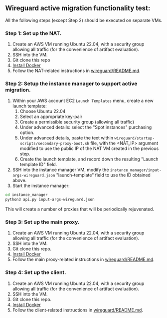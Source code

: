 ## Wireguard active migration functionality test:
All the following steps (except Step 2) should be executed on separate VMs. 

### Step 1: Set up the NAT. 
1. Create an AWS VM running Ubuntu 22.04, with a security group allowing all traffic (for the convenience of artifact evaluation).
2. SSH into the VM. 
3. Git clone this repo
4. [Install Docker](https://docs.docker.com/engine/install/ubuntu/)
5. Follow the NAT-related instructions in [wireguard/README.md](https://github.com/spotproxy-project/spotproxy/tree/main/wireguard).

### Step 2: Setup the instance manager to support active migration.
<!-- - Fork this GitHub repository -->
<!-- - Within the forked repository, modify the <forked_repository_url> and <NAT_IP> arguments within the `wireguard/startup-scripts/secondary-proxy-boot.sh` file.  -->
<!-- - Commit and push these changes.  -->
1. Within your AWS account EC2 `Launch Templates` menu, create a new launch template: 
    1. Choose Ubuntu 22.04
    2. Select an appropriate key-pair
    3. Create a permissible security group (allowing all traffic)
    4. Under advanced details: select the "Spot instances" purchasing option. 
    5. Under advanced details, paste the text within `wireguard/startup-scripts/secondary-proxy-boot.sh` file, with the <NAT_IP> argument modified to use the public IP of the NAT VM created in the previous step.
    6. Create the launch template, and record down the resulting "Launch template ID" field. 
2. SSH into the instance manager VM, modify the `instance_manager/input-args-wireguard.json` "launch-template" field to use the ID obtained above. 
3. Start the instance manager: 
```bash
cd instance_manager
python3 api.py input-args-wireguard.json
```
This will create a number of proxies that will be periodically rejuvenated. 

### Step 3: Set up the main proxy.
1. Create an AWS VM running Ubuntu 22.04, with a security group allowing all traffic (for the convenience of artifact evaluation).
2. SSH into the VM. 
2. Git clone this repo.
3. [Install Docker](https://docs.docker.com/engine/install/ubuntu/)
4. Follow the main proxy-related instructions in [wireguard/README.md](https://github.com/spotproxy-project/spotproxy/tree/main/wireguard).

### Step 4: Set up the client.
1. Create an AWS VM running Ubuntu 22.04, with a security group allowing all traffic (for the convenience of artifact evaluation).
2. SSH into the VM. 
2. Git clone this repo.
3. [Install Docker](https://docs.docker.com/engine/install/ubuntu/)
4. Follow the client-related instructions in [wireguard/README.md](https://github.com/spotproxy-project/spotproxy/tree/main/wireguard).